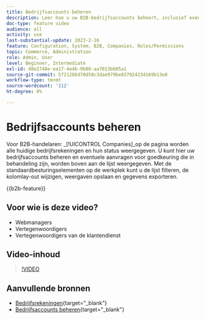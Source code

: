 ```yaml
---
title: Bedrijfsaccounts beheren
description: Leer hoe u uw B2B-bedrijfsaccounts beheert, inclusief eventuele hangende goedkeuringsaanvragen.
doc-type: feature video
audience: all
activity: use
last-substantial-update: 2023-2-16
feature: Configuration, System, B2B, Companies, Roles/Permissions
topic: Commerce, Administration
role: Admin, User
level: Beginner, Intermediate
exl-id: d8e2748e-ea17-4e4b-9b80-aa7013b605a1
source-git-commit: 5721286d70d58c3dae979be837924234169b13e8
workflow-type: tm+mt
source-wordcount: '112'
ht-degree: 0%

---
```


# Bedrijfsaccounts beheren

Voor B2B-handelaren: _[!UICONTROL Companies]_op de pagina worden alle huidige bedrijfsrekeningen en hun status weergegeven. U kunt hier uw bedrijfsaccounts beheren en eventuele aanvragen voor goedkeuring die in behandeling zijn, worden boven aan de lijst weergegeven. Met de standaardbesturingselementen op de werkplek kunt u de lijst filteren, de kolomlay-out wijzigen, weergaven opslaan en gegevens exporteren.

{{b2b-feature}}

## Voor wie is deze video?

- Webmanagers
- Vertegenwoordigers
- Vertegenwoordigers van de klantendienst

## Video-inhoud

>[!VIDEO](https://video.tv.adobe.com/v/344447?quality=12&learn=on)

## Aanvullende bronnen

- [Bedrijfsrekeningen](https://experienceleague.adobe.com/docs/commerce-admin/b2b/companies/account-companies.html){target="_blank"}
- [Bedrijfsaccounts beheren](https://experienceleague.adobe.com/docs/commerce-admin/b2b/companies/account-company-manage.html){target="_blank"}
